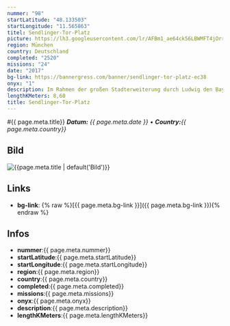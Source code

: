 ```yaml
---
nummer: "98"
startLatitude: "48.133503"
startLongitude: "11.565863"
titel: Sendlinger-Tor-Platz
picture: https://lh3.googleusercontent.com/lr/AFBm1_ae64ck56LBWMFT4jOrrh64dfALZNCoKVhEB2Z5lYBaTZWsul37CMfGhc3aVZLa4KOzZmYLlcPPemRBJHEAogXXUxemcvz_TktobUfaWHLWzB2qTwUe7uYT-sZKHTdzp0Nv_BlwF20YNdtVGymBs2e7XL3sSPmZEKFptVguiE_xksead0B_-EfEDT0l5r9xU81-07eahEDFreOK84WX7CQoK2qXyhOvXqFHCr2vlV1aWBSYTnX5vLKgVTV82mhCDLuhtjcgbW06-uUQMehaVS8U03i7F_cZPWPDKv_XMJw0HwRdGwlos9yI6le1YTckD1tUBvJewlYz1Rq_Ap-aj6pg4aWB9qFeN9L4vYGVA5VCbjtf2gFuBsW8ZyzwWEQM1E65z9D7BoeR57v1naUvS7BCWrNaynqJT4J92nUcHBtP-bdfZ-noalW5MgBK9hlFn9OZDqkqZH639ud2pOdgkVUTON7dErG3lr96cVbxn1exBCEN5ex-Me80YTQBaL5ZNq81P-PMqkE0yD4h2zXi9KluVDlH-tUE20gat4pgfzG1TqwwslOErYAUptKaBOwKw33-07l2TkF857rwPYPJZ_aiXGDmmYiOwWzwCKL8Vq2qfvTVti2xtijKNqE8QOvEPBfRMC6TJAupGAVoI_EsU4o8Wa0nKOKAaxAAa8DFBKg262v-bTDsadLblXZHoRvFlGtieCBE6pGM_Fak3SaxvSHl1shwFvzYrssDDOGVZ9rXfaeqqOrPSt_1Ug8ZXYv8pOO02jc_lIEOWgR6wYKvzTGFKRS9-Gr9itg40Z9XrYAW9wnCMrcjNQ8ilDt_tERK7sFdnYPQt_oBu7yz04qo0wddHKoTHIo1HkT0
region: München
country: Deutschland
completed: "2520"
missions: "24"
date: "2017"
bg-link: https://bannergress.com/banner/sendlinger-tor-platz-ec38
onyx: "1"
description: Im Rahmen der großen Stadterweiterung durch Ludwig den Bayern entstand 1285 bis 1337 eine zweite Stadtbefestigung, in deren Rahmen das Sendlinger Tor errichtet wurde. 1319 wird es erstmals erwähnt.
lengthKMeters: 8,60
title: Sendlinger-Tor-Platz
---
```


#{{ page.meta.title}}
_**Datum:** {{ page.meta.date }} • **Country:**{{ page.meta.country}}_

## Bild
![{{page.meta.title | default('Bild')}}]({{page.meta.picture}})

## Links
- **bg-link**: {% raw %}[{{ page.meta.bg-link }}]({{ page.meta.bg-link }}){% endraw %}

## Infos
- **nummer**:{{ page.meta.nummer}}
- **startLatitude**:{{ page.meta.startLatitude}}
- **startLongitude**:{{ page.meta.startLongitude}}
- **region**:{{ page.meta.region}}
- **country**:{{ page.meta.country}}
- **completed**:{{ page.meta.completed}}
- **missions**:{{ page.meta.missions}}
- **onyx**:{{ page.meta.onyx}}
- **description**:{{ page.meta.description}}
- **lengthKMeters**:{{ page.meta.lengthKMeters}}

